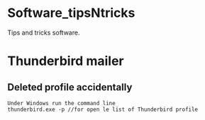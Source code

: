 # Software_tipsNtricks
Tips and tricks software.

# Thunderbird mailer
## Deleted profile accidentally

```
Under Windows run the command line
thunderbird.exe -p //for open le list of Thunderbird profile
```

